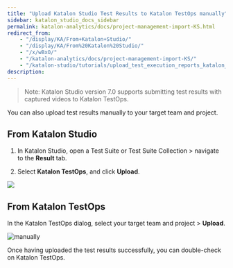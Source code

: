 ```yaml
---
title: "Upload Katalon Studio Test Results to Katalon TestOps manually"
sidebar: katalon_studio_docs_sidebar
permalink: katalon-analytics/docs/project-management-import-KS.html
redirect_from:
    - "/display/KA/From+Katalon+Studio/"
    - "/display/KA/From%20Katalon%20Studio/"
    - "/x/wBxO/"
    - "/katalon-analytics/docs/project-management-import-KS/"
    - "/katalon-studio/tutorials/upload_test_execution_reports_katalon_analytics.html"
description:
---
```

> Note: Katalon Studio version 7.0 supports submitting test results with captured videos to Katalon TestOps.

You can also upload test results manually to your target team and project.

## From Katalon Studio

1. In Katalon Studio, open a Test Suite or Test Suite Collection > navigate to the **Result** tab.

2. Select **Katalon TestOps**, and click **Upload**.

![](https://github.com/katalon-studio/docs-images/raw/master/katalon-analytics/docs/from-katalon-studio/ks-upload-test-result.png)

## From Katalon TestOps

In the Katalon TestOps dialog, select your target team and project > **Upload**.

![manually](https://user-images.githubusercontent.com/43736150/66178577-03815f00-e690-11e9-8887-0b36ec35370a.png)

Once having uploaded the test results successfully, you can double-check on Katalon TestOps.
